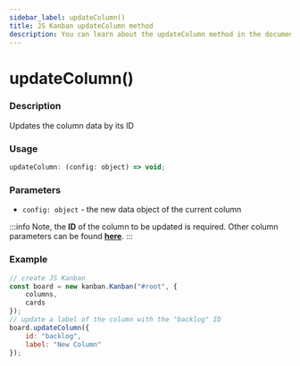 ```yaml
---
sidebar_label: updateColumn()
title: JS Kanban updateColumn method
description: You can learn about the updateColumn method in the documentation of the JavaScript Kanban library. Browse developer guides and API reference, try out code examples and live demos.
---
```


# updateColumn()

### Description

Updates the column data by its ID

### Usage

```js
updateColumn: (config: object) => void;
```

### Parameters

- `config: object` - the new data object of the current column

:::info
Note, the **ID** of the column to be updated is required. Other column parameters can be found [**here**](../config/js_kanban_columns_config.md).
:::

### Example

```jsx {7-10}
// create JS Kanban
const board = new kanban.Kanban("#root", {
	columns,
	cards
});
// update a label of the column with the "backlog" ID
board.updateColumn({
	id: "backlog",
	label: "New Column"
});
```

